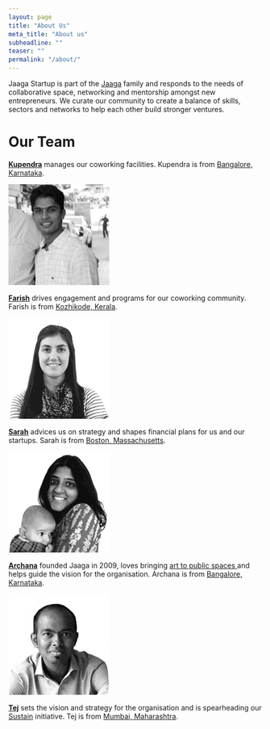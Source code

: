 ```yaml
---
layout: page
title: "About Us"
meta_title: "About us"
subheadline: ""
teaser: ""
permalink: "/about/"
---
```


Jaaga Startup is part of the [Jaaga](http://jaaga.in) family and responds to the needs of collaborative space, networking and mentorship amongst new entrepreneurs. We curate our community to create a balance of skills, sectors and networks to help each other build stronger ventures.


# Our Team

**[Kupendra](https://www.facebook.com/kupendra.kumar.90)** manages our coworking facilities. Kupendra is from [Bangalore, Karnataka](https://goo.gl/maps/SPB766JUkvQ2).

![Farish](/images/farish.png)

**[Farish](https://www.linkedin.com/in/farishcv)** drives engagement and programs for our coworking community. Farish is from [Kozhikode, Kerala](https://goo.gl/maps/CnNPK88snFy).

![Sarah](/images/sarah.png)

**[Sarah](https://twitter.com/sarahdpatel)** advices us on strategy and shapes financial plans for us and our startups. Sarah is from [Boston, Massachusetts](https://goo.gl/maps/aYCEYntd3tA2).

![Archana](/images/archana.png)

**[Archana](https://twitter.com/arcnoid)** founded Jaaga in 2009, loves bringing [art to public spaces ](http://jaaga.in/dna/) and helps guide the vision for the organisation. Archana is from [Bangalore, Karnataka](https://goo.gl/maps/SPB766JUkvQ2).

![Tej](/images/tej.png)

**[Tej](https://twitter.com/tejpochiraju)** sets the vision and strategy for the organisation and is spearheading our [Sustain](/sustain/) initiative. Tej is from [Mumbai, Maharashtra](https://goo.gl/maps/882ynxUVSTu).